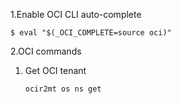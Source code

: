 1.Enable OCI CLI auto-complete

`
    $ eval "$(_OCI_COMPLETE=source oci)"
`

2.OCI commands
1)  Get OCI tenant 

    `
    ocir2mt os ns get
    `

